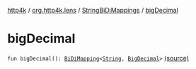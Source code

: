 [http4k](../../index.md) / [org.http4k.lens](../index.md) / [StringBiDiMappings](index.md) / [bigDecimal](./big-decimal.md)

# bigDecimal

`fun bigDecimal(): `[`BiDiMapping`](../-bi-di-mapping/index.md)`<`[`String`](https://kotlinlang.org/api/latest/jvm/stdlib/kotlin/-string/index.html)`, `[`BigDecimal`](https://docs.oracle.com/javase/6/docs/api/java/math/BigDecimal.html)`>` [(source)](https://github.com/http4k/http4k/blob/master/http4k-core/src/main/kotlin/org/http4k/lens/BiDiMapping.kt#L54)